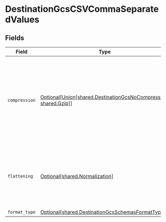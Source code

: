 # DestinationGcsCSVCommaSeparatedValues


## Fields

| Field                                                                                                                                          | Type                                                                                                                                           | Required                                                                                                                                       | Description                                                                                                                                    |
| ---------------------------------------------------------------------------------------------------------------------------------------------- | ---------------------------------------------------------------------------------------------------------------------------------------------- | ---------------------------------------------------------------------------------------------------------------------------------------------- | ---------------------------------------------------------------------------------------------------------------------------------------------- |
| `compression`                                                                                                                                  | [Optional[Union[shared.DestinationGcsNoCompression, shared.Gzip]]](../../models/shared/compression.md)                                         | :heavy_minus_sign:                                                                                                                             | Whether the output files should be compressed. If compression is selected, the output filename will have an extra extension (GZIP: ".csv.gz"). |
| `flattening`                                                                                                                                   | [Optional[shared.Normalization]](../../models/shared/normalization.md)                                                                         | :heavy_minus_sign:                                                                                                                             | Whether the input JSON data should be normalized (flattened) in the output CSV. Please refer to docs for details.                              |
| `format_type`                                                                                                                                  | [Optional[shared.DestinationGcsSchemasFormatType]](../../models/shared/destinationgcsschemasformattype.md)                                     | :heavy_minus_sign:                                                                                                                             | N/A                                                                                                                                            |